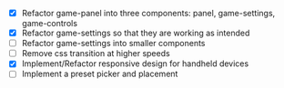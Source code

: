 - [x] Refactor game-panel into three components: panel, game-settings, game-controls
- [x] Refactor game-settings so that they are working as intended
- [ ] Refactor game-settings into smaller components
- [ ] Remove css transition at higher speeds
- [x] Implement/Refactor responsive design for handheld devices
- [ ] Implement a preset picker and placement
